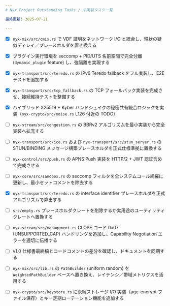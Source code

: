 ```yaml
---
# Nyx Project Outstanding Tasks / 未実装タスク一覧

最終更新: 2025-07-21

---
```

- [x] `nyx-mix/src/cmix.rs` で VDF 証明をネットワーク I/O と統合し、現状の疑似ディレイ／プレースホルダを置き換える
- [x] プラグイン実行環境を seccomp + PID/UTS 名前空間で完全分離 (`dynamic_plugin` feature) し、強隔離を実現する
- [x] `nyx-transport/src/teredo.rs` の IPv6 Teredo fallback をフル実装し、E2E テストを追加する
- [x] `nyx-transport/src/tcp_fallback.rs` の TCP フォールバック実装を完成させ、接続維持テストを整備する
- [x] ハイブリッド X25519 + Kyber ハンドシェイクの秘密共有統合ロジックを実装（`nyx-crypto/src/noise.rs` L126 付近の TODO）
- [ ] `nyx-stream/src/congestion.rs` の BBRv2 アルゴリズムを最小実装から完全実装へ拡充する
- [ ] `nyx-transport/src/ice.rs` および `nyx-transport/src/stun_server.rs` の STUN/BINDING メッセージ構築プレースホルダを正式仕様準拠に置換する
- [ ] `nyx-control/src/push.rs` の APNS Push 実装を HTTP/2 + JWT 認証含めて完成させる
- [ ] `nyx-core/src/sandbox.rs` の seccomp フィルタを全システムコール網羅に更新し、最小セットコメントを除去する
- [x] `nyx-transport/src/teredo.rs` の interface identifier プレースホルダを正式アルゴリズムで算出する
- [ ] `src/empty.rs` プレースホルダクレートを削除するか実用途のユーティリティクレートへ置換する
- [ ] `nyx-stream/src/management.rs` CLOSE コード 0x07 (UNSUPPORTED_CAP) ハンドリングを追加し、Capability Negotiation エラーを適切に伝播する
- [ ] v1.0 仕様書最終稿とコードコメントの差分を確認し、ドキュメントを同期する
- [ ] `nyx-mix/src/lib.rs` の `PathBuilder` (uniform random) を `WeightedPathBuilder` ベースへ置き換え、レイテンシ／帯域メトリクスを活用する
- [ ] `nyx-crypto/src/keystore.rs` に永続ストレージ I/O 実装（age-encrypt ファイル保存）とキー定期ローテーション機能を追加する


